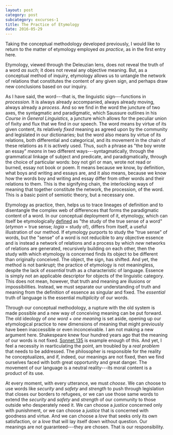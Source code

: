 ```yaml
---
layout: post
category: post
subcategory: excurses-1
title: The Practice of Etymology
date: 2016-05-29
---
```


Taking the conceptual methodology developed previously, I would like to return to the matter of etymology employed *as practice*, as in the first entry here.

Etymology, viewed through the Deleuzian lens, does not reveal the truth of a word *as such*; it does not reveal any objective meaning. But, as a conceptual method of inquiry, etymology allows us to untangle the network of relations that constitutes the content of any given sign, and perhaps draw new conclusions based on our inquiry.

As I have said, the word---that is, the linguistic sign---functions in *procession*. It is always already accompanied, always already moving, always already a *process*. And so we find in the word the juncture of two axes, the syntagmatic and paradigmatic, which Saussure outlines in his *Course in General Linguistics*, a juncture which allows for the peculiar union of fixity and flux that we find in our speech. The word means by virtue of its given content, its relatively *fixed* meaning as agreed upon by the community and legislated in our dictionaries; but the word also means by virtue of its relations, both differential and categorical, and its movement in the chain of these relations as it is actively used. Thus, such a phrase as "the boy wrote an essay" *means* in two different ways---syntagmatically, through the grammatical linkage of subject and predicate, and paradigmatically, through the choice of particular words: boy not girl or man, wrote not read or burned, essay not book or poem. It means because we know, by definition, what boys and writing and essays are, and it also means, because we know how the words boy and writing and essay differ from other words and their relations to them. This is the signifying chain, the interlocking ways of meaning that together constitute the network, the procession, of the word. This is a basic point of semiotic theory, but a necessary one.

Etymology as practice, then, helps us to trace lineages of definition and to disentangle the complex web of differences that forms the paradigmatic content of a word. In our conceptual deployment of it, etymology, which can itself be etymologically [defined](https://www.etymonline.com/word/etymology) as "the study of the true sense of a word" (*etymon* = true sense; *logia* = study of), differs from itself, a useful illustration of our method. If etymology purports to study the "true sense" of words, but the "sense" of a word is not reducible to any objective essence and is instead a network of relations and a process by which *new* networks of relations are generated, recursively building on each other, then the study with which etymology is concerned finds its object to be different than originally conceived. The object, the sign, has shifted. And yet, the method is not bankrupt; the practice of etymology is not meaningless, despite the lack of *essential* truth as a characteristic of language. Essence is simply not an applicable descriptor for objects of the linguistic category. This does not mean, however, that truth and meaning are illusions or impossibilities. Instead, we must separate our understanding of truth and meaning from the definition of essence as singular and fixed. The *essential* truth of language is the essential *multiplicity* of our words.

Through our conceptual methodology, a rupture with the old system is made possible and a new way of conceiving meaning can be put forward. The old ideology of *one word* + *one meaning* is set aside, opening up our etymological practice to new dimensions of meaning that might previously have been inaccessible or even inconceivable. I am not making a new argument here. Shakespeare knew four hundred years ago that the meaning of our words is not fixed. [Sonnet 135](http://www.shakespeares-sonnets.com/sonnet/135) is example enough of this. And yet, I feel a necessity in rearticulating the point, am troubled by a *real problem* that needs to be addressed. The philosopher is responsible for the reality he conceptualizes, and if, indeed, our meanings are not fixed, then we find ourselves faced with both great opportunity and great danger. The movement of our language is a neutral reality---its moral content is a product of its use.

At every moment, with every utterance, we must *choose*. We can choose to use words like *security* and *safety* and *strength* to push through legislation that closes our borders to refugees, or we can use those same words to extend the *security* and *safety* and *strength* of our community to those outside who desperately need it. We can choose a *justice* concerned only with punishment, or we can choose a *justice* that is concerned with goodness and virtue. And we can choose a *love* that seeks only its own satisfaction, or a *love* that will lay itself down without question. Our meanings are not guaranteed---they are chosen. That is our responsibility.

